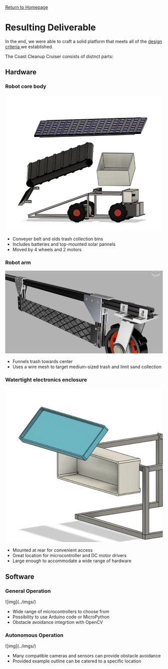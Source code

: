 <p> <a href="https://conrado-m-ucsd.github.io/SYN-100-Project/"> Return to Homepage </a> </p>

<h1> Resulting Deliverable </h1> 

<p> In the end, we were able to craft a solid platform that meets all of the <a href="dsgn-crit.html"> design criteria </a> we established. </p>

<p> The Coast Cleanup Cruiser consists of distnct parts: </p>

<h2> Hardware </h2> 

<h3> Robot core body </h3>

![Image of robot](../imgs/cruiser-core.png "Coast Cleanup Cruiser")
<ul> 
    <li> Conveyer belt and olds trash collection bins </li> 
    <li> Includes batteries and top-mounted solar pannels </li> 
    <li> Moved by 4 wheels and 2 motors </li> 
</ul> 

<h3> Robot arm </h3> 

![Image of robot](../imgs/armv3-whole-closeup.png "Coast Cleanup Cruiser")
<ul> 
    <li> Funnels trash towards center </li> 
    <li> Uses a wire mesh to target medium-sized trash and limit sand collection</li> 
</ul> 

<h3> Watertight electronics enclosure </h3> 

![img](../imgs/electronics-box.png)
<ul> 
    <li> Mounted at rear for convenient access </li> 
    <li> Great location for microcontroller and DC motor drivers </li> 
    <li> Large enough to accommodate a wide range of hardware</li> 
</ul> 

<h2> Software </h2>

<h3> General Operation </h3> 
![img](../imgs/)
<ul> 
    <li> Wide range of microcontrollers to choose from </li> 
    <li> Possibility to use Arduino code or MicroPython </li> 
    <li> Obstacle avoidance integrtion with OpenCV </li> 
</ul> 
<h3> Autonomous Operation </h3> 
    ![img](../imgs/)
    <ul> 
        <li> Many compatible cameras and sensors can provide obstacle avoidance </li> 
        <li> Provided example outline can be catered to a specific location </li> 
    </ul>

